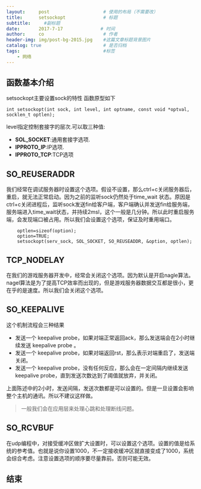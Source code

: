 ```yaml
---
layout:     post                    # 使用的布局（不需要改）
title:      setsockopt              # 标题 
subtitle:     #副标题
date:       2017-7-17              # 时间
author:     co                      # 作者
header-img: img/post-bg-2015.jpg    #这篇文章标题背景图片
catalog: true                       # 是否归档
tags:                               #标签
    - 网络
---
```

## 函数基本介绍
setsockopt主要设置sock的特性 函数原型如下

```
int setsockopt(int sock, int level, int optname, const void *optval, socklen_t optlen);
```

level指定控制套接字的层次.可以取三种值:
- **SOL_SOCKET**:通用套接字选项.
- **IPPROTO_IP**:IP选项.
- **IPPROTO_TCP**:TCP选项　

## SO_REUSERADDR
我们经常在调试服务器时设置这个选项。假设不设置，那么ctrl+c关闭服务器后，重启，就无法正常启动。因为之前的监听sock仍然处于time_wait 状态。原因是ctrl+c关闭进程后，监听sock发送fin给客户端，客户端确认并发送fin给服务端，服务端进入time_wait状态，并持续2msl，这个一般是几分钟。所以此时重启服务端，会发现端口被占用。所以我们会设置这个选项，保证及时重用端口。


```
	optlen=sizeof(option);
	option=TRUE;	
	setsockopt(serv_sock, SOL_SOCKET, SO_REUSEADDR, &option, optlen);
```
## TCP_NODELAY
在我们的游戏服务器开发中，经常会关闭这个选项。因为默认是开启nagle算法。nagel算法是为了提高TCP效率而出现的，但是游戏服务器数据交互都是很小，更在乎的是速度。所以我们会关闭这个选项。

## SO_KEEPALIVE
这个机制流程会三种结果
- 发送一个 keepalive probe，如果对端正常返回ack，那么发送端会在2小时继续发送 keepalive probe 。
- 发送一个 keepalive probe，如果对端返回rst，那么表示对端重启了，发送端关闭。
- 发送一个 keepalive probe，没有任何反应，那么会在一定间隔内继续发送 keepalive probe，直到发送次数达到了阈值就放弃，并关闭。


上面陈述中的2小时，发送间隔，发送次数都是可以设置的。但是一旦设置会影响整个主机的通讯。所以不建议这样做。
> 一般我们会在应用层来处理心跳和处理断线问题。

## SO_RCVBUF
在udp编程中，对接受缓冲区做扩大设置时，可以设置这个选项。设置的值是给系统的参考值。也就是说你设置1000，不一定接收缓冲区就直接变成了1000，系统会综合考虑。注意设置选项的顺序要尽量靠前。否则可能无效。



## 结束